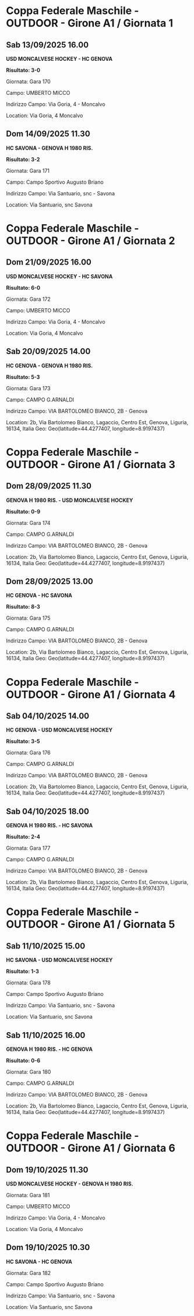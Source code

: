 

# Coppa Federale Maschile - OUTDOOR  - Girone A1 / Giornata 1

## Sab 13/09/2025 16.00

<strong>USD MONCALVESE HOCKEY - HC GENOVA</strong>

**Risultato: 3-0**

Giornata: Gara 170

Campo: UMBERTO MICCO 

Indirizzo Campo:  Via Goria, 4 - Moncalvo

Location:  Via Goria, 4 Moncalvo


## Dom 14/09/2025 11.30

<strong>HC SAVONA - GENOVA H 1980 RIS.</strong>

**Risultato: 3-2**

Giornata: Gara 171

Campo: Campo Sportivo Augusto Briano 

Indirizzo Campo:  Via Santuario, snc - Savona

Location:  Via Santuario, snc Savona



# Coppa Federale Maschile - OUTDOOR  - Girone A1 / Giornata 2

## Dom 21/09/2025 16.00

<strong>USD MONCALVESE HOCKEY - HC SAVONA</strong>

**Risultato: 6-0**

Giornata: Gara 172

Campo: UMBERTO MICCO 

Indirizzo Campo:  Via Goria, 4 - Moncalvo

Location:  Via Goria, 4 Moncalvo


## Sab 20/09/2025 14.00

<strong>HC GENOVA - GENOVA H 1980 RIS.</strong>

**Risultato: 5-3**

Giornata: Gara 173

Campo: CAMPO G.ARNALDI 

Indirizzo Campo:  VIA BARTOLOMEO BIANCO, 2B - Genova

Location: 2b, Via Bartolomeo Bianco, Lagaccio, Centro Est, Genova, Liguria, 16134, Italia
Geo: Geo(latitude=44.4277407, longitude=8.9197437)



# Coppa Federale Maschile - OUTDOOR  - Girone A1 / Giornata 3

## Dom 28/09/2025 11.30

<strong>GENOVA H 1980 RIS. - USD MONCALVESE HOCKEY</strong>

**Risultato: 0-9**

Giornata: Gara 174

Campo: CAMPO G.ARNALDI 

Indirizzo Campo:  VIA BARTOLOMEO BIANCO, 2B - Genova

Location: 2b, Via Bartolomeo Bianco, Lagaccio, Centro Est, Genova, Liguria, 16134, Italia
Geo: Geo(latitude=44.4277407, longitude=8.9197437)


## Dom 28/09/2025 13.00

<strong>HC GENOVA - HC SAVONA</strong>

**Risultato: 8-3**

Giornata: Gara 175

Campo: CAMPO G.ARNALDI 

Indirizzo Campo:  VIA BARTOLOMEO BIANCO, 2B - Genova

Location: 2b, Via Bartolomeo Bianco, Lagaccio, Centro Est, Genova, Liguria, 16134, Italia
Geo: Geo(latitude=44.4277407, longitude=8.9197437)



# Coppa Federale Maschile - OUTDOOR  - Girone A1 / Giornata 4

## Sab 04/10/2025 14.00

<strong>HC GENOVA - USD MONCALVESE HOCKEY</strong>

**Risultato: 3-5**

Giornata: Gara 176

Campo: CAMPO G.ARNALDI 

Indirizzo Campo:  VIA BARTOLOMEO BIANCO, 2B - Genova

Location: 2b, Via Bartolomeo Bianco, Lagaccio, Centro Est, Genova, Liguria, 16134, Italia
Geo: Geo(latitude=44.4277407, longitude=8.9197437)


## Sab 04/10/2025 18.00

<strong>GENOVA H 1980 RIS. - HC SAVONA</strong>

**Risultato: 2-4**

Giornata: Gara 177

Campo: CAMPO G.ARNALDI 

Indirizzo Campo:  VIA BARTOLOMEO BIANCO, 2B - Genova

Location: 2b, Via Bartolomeo Bianco, Lagaccio, Centro Est, Genova, Liguria, 16134, Italia
Geo: Geo(latitude=44.4277407, longitude=8.9197437)



# Coppa Federale Maschile - OUTDOOR  - Girone A1 / Giornata 5

## Sab 11/10/2025 15.00

<strong>HC SAVONA - USD MONCALVESE HOCKEY</strong>

**Risultato: 1-3**

Giornata: Gara 178

Campo: Campo Sportivo Augusto Briano 

Indirizzo Campo:  Via Santuario, snc - Savona

Location:  Via Santuario, snc Savona


## Sab 11/10/2025 16.00

<strong>GENOVA H 1980 RIS. - HC GENOVA</strong>

**Risultato: 0-6**

Giornata: Gara 180

Campo: CAMPO G.ARNALDI 

Indirizzo Campo:  VIA BARTOLOMEO BIANCO, 2B - Genova

Location: 2b, Via Bartolomeo Bianco, Lagaccio, Centro Est, Genova, Liguria, 16134, Italia
Geo: Geo(latitude=44.4277407, longitude=8.9197437)



# Coppa Federale Maschile - OUTDOOR  - Girone A1 / Giornata 6

## Dom 19/10/2025 11.30

<strong>USD MONCALVESE HOCKEY - GENOVA H 1980 RIS.</strong>

Giornata: Gara 181

Campo: UMBERTO MICCO 

Indirizzo Campo:  Via Goria, 4 - Moncalvo

Location:  Via Goria, 4 Moncalvo


## Dom 19/10/2025 10.30

<strong>HC SAVONA - HC GENOVA</strong>

Giornata: Gara 182

Campo: Campo Sportivo Augusto Briano 

Indirizzo Campo:  Via Santuario, snc - Savona

Location:  Via Santuario, snc Savona

